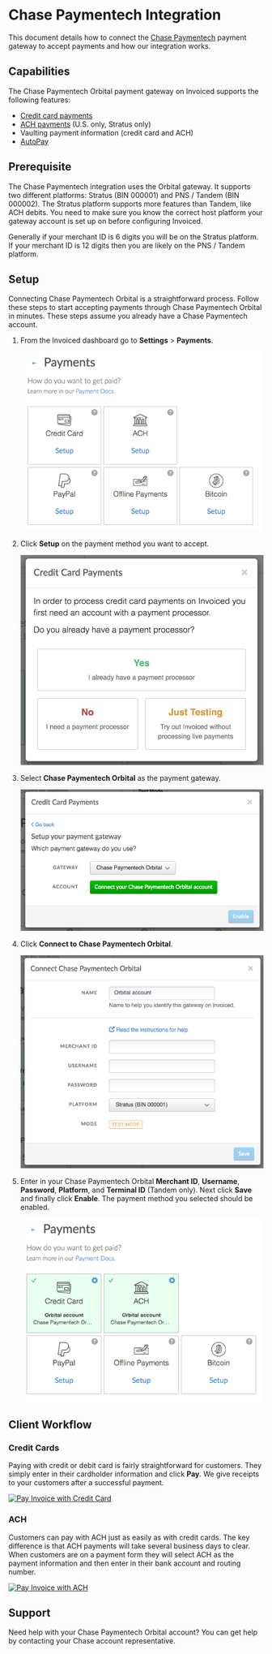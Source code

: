 # Chase Paymentech Integration

This document details how to connect the [Chase Paymentech](https://www.chasepaymentech.com/) payment gateway to accept payments and how our integration works.

## Capabilities

The Chase Paymentech Orbital payment gateway on Invoiced supports the following features:

- [Credit card payments](/docs/payments/card)
- [ACH payments](/docs/payments/ach) (U.S. only, Stratus only)
- Vaulting payment information (credit card and ACH)
- [AutoPay](/docs/payments/autopay)

## Prerequisite

The Chase Paymentech integration uses the Orbital gateway. It supports two different platforms: Stratus (BIN 000001) and PNS / Tandem (BIN 000002). The Stratus platform supports more features than Tandem, like ACH debits. You need to make sure you know the correct host platform your gateway account is set up on before configuring Invoiced.

Generally if your merchant ID is 6 digits you will be on the Stratus platform. If your merchant ID is 12 digits then you are likely on the PNS / Tandem platform.

## Setup

Connecting Chase Paymentech Orbital is a straightforward process. Follow these steps to start accepting payments through Chase Paymentech Orbital in minutes. These steps assume you already have a Chase Paymentech account.

1. From the Invoiced dashboard go to **Settings** > **Payments**.

   [![Payment Settings](../img/payment-settings.png)](../img/payment-settings.png)

2. Click **Setup** on the payment method you want to accept.

   [![Credit Card Payments Setup](../img/credit-card-payment-setup.png)](../img/credit-card-payment-setup.png)

3. Select **Chase Paymentech Orbital** as the payment gateway.

   [![Chase Paymentech Orbital Payments Setup](../img/chase-paymentech-setup.png)](../img/chase-paymentech-setup.png)

4. Click **Connect to Chase Paymentech Orbital**.

   [![Chase Paymentech Orbital Settings Page](../img/chase-paymentech-connect.png)](../img/chase-paymentech-connect.png)

5. Enter in your Chase Paymentech Orbital **Merchant ID**, **Username**, **Password**, **Platform**, and **Terminal ID** (Tandem only). Next click **Save** and finally click **Enable**. The payment method you selected should be enabled.

   [![Chase Paymentech Orbital Payments Enabled](../img/chase-paymentech-enabled.png)](../img/chase-paymentech-enabled.png)

## Client Workflow

### Credit Cards

Paying with credit or debit card is fairly straightforward for customers. They simply enter in their cardholder information and click **Pay**. We give receipts to your customers after a successful payment.

[![Pay Invoice with Credit Card](/docs/img/pay-invoice-credit-card.png)](/docs/img/pay-invoice-credit-card.png)

### ACH

Customers can pay with ACH just as easily as with credit cards. The key difference is that ACH payments will take several business days to clear. When customers are on a payment form they will select ACH as the payment information and then enter in their bank account and routing number.

[![Pay Invoice with ACH](/docs/img/pay-invoice-ach.png)](/docs/img/pay-invoice-ach.png)

## Support

Need help with your Chase Paymentech Orbital account? You can get help by contacting your Chase account representative.